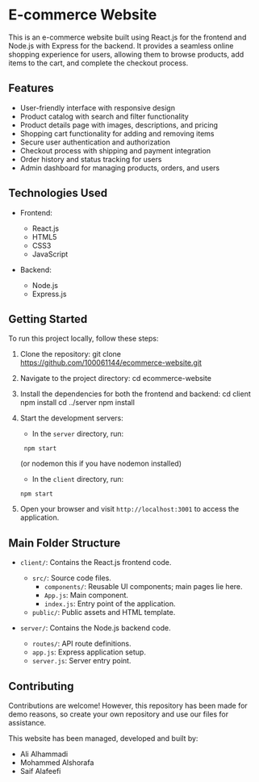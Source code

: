 # E-commerce Website

This is an e-commerce website built using React.js for the frontend and Node.js with Express for the backend. It provides a seamless online shopping experience for users, allowing them to browse products, add items to the cart, and complete the checkout process.

## Features

- User-friendly interface with responsive design
- Product catalog with search and filter functionality
- Product details page with images, descriptions, and pricing
- Shopping cart functionality for adding and removing items
- Secure user authentication and authorization
- Checkout process with shipping and payment integration
- Order history and status tracking for users
- Admin dashboard for managing products, orders, and users

## Technologies Used

- Frontend:
  - React.js
  - HTML5
  - CSS3
  - JavaScript

- Backend:
  - Node.js
  - Express.js

## Getting Started

To run this project locally, follow these steps:

1. Clone the repository:
git clone https://github.com/100061144/ecommerce-website.git

2. Navigate to the project directory:
cd ecommerce-website

3. Install the dependencies for both the frontend and backend:
cd client npm install cd ../server npm install

4. Start the development servers:
   - In the `server` directory, run:
   ```
    npm start
   ```
   (or nodemon this if you have nodemon installed)
   
   - In the `client` directory, run:
    ```
    npm start
    ```


6. Open your browser and visit `http://localhost:3001` to access the application.

## Main Folder Structure

- `client/`: Contains the React.js frontend code.
  - `src/`: Source code files.
    - `components/`: Reusable UI components; main pages lie here.
    - `App.js`: Main component.
    - `index.js`: Entry point of the application.
  - `public/`: Public assets and HTML template.

- `server/`: Contains the Node.js backend code.
  - `routes/`: API route definitions.
  - `app.js`: Express application setup.
  - `server.js`: Server entry point.

## Contributing

Contributions are welcome! However, this repository has been made for demo reasons, so create your own repository and use our files for assistance.

This website has been managed, developed and built by:
- Ali Alhammadi
- Mohammed Alshorafa
- Saif Alafeefi

